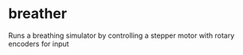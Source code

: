 # breather
Runs a breathing simulator by controlling a stepper motor with rotary encoders for input

